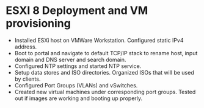 # ESXI 8 Deployment and VM provisioning

+ Installed ESXi host on VMWare Workstation. Configured static IPv4 address.
+ Boot to portal and navigate to default TCP/IP stack to rename host, input domain and  DNS server and search domain.
+ Configured NTP settings and started NTP service.
+ Setup data stores and ISO directories. Organized ISOs that will be used by clients.
+ Configured Port Groups (VLANs) and vSwitches.
+ Created new virtual machines under corresponding port groups. Tested out if images are working and booting up properly.
